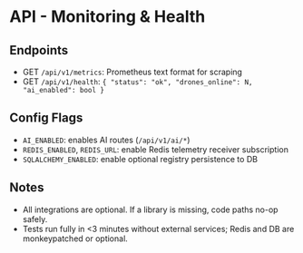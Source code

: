 # API - Monitoring & Health

## Endpoints
- GET `/api/v1/metrics`: Prometheus text format for scraping
- GET `/api/v1/health`: `{ "status": "ok", "drones_online": N, "ai_enabled": bool }`

## Config Flags
- `AI_ENABLED`: enables AI routes (`/api/v1/ai/*`)
- `REDIS_ENABLED`, `REDIS_URL`: enable Redis telemetry receiver subscription
- `SQLALCHEMY_ENABLED`: enable optional registry persistence to DB

## Notes
- All integrations are optional. If a library is missing, code paths no-op safely.
- Tests run fully in <3 minutes without external services; Redis and DB are monkeypatched or optional.
